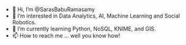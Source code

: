 - 👋 Hi, I’m @SarasBabuRamasamy
- 👀 I’m interested in Data Analytics, AI, Machine Learning and Social Robotics.
- 🌱 I’m currently learning Python, NoSQL, KNIME, and GIS.
- 📫 How to reach me ... well you know how!

<!---
SarasBabuRamasamy/SarasBabuRamasamy is a ✨ special ✨ repository because its `README.md` (this file) appears on your GitHub profile.
You can click the Preview link to take a look at your changes.
--->
